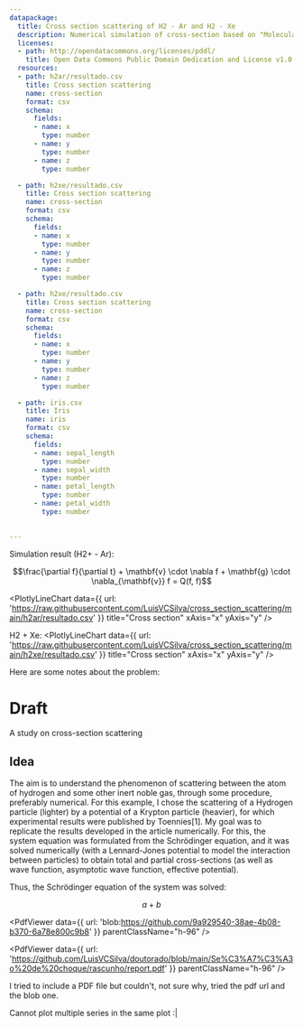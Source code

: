 ```yaml
---
datapackage:
  title: Cross section scattering of H2 - Ar and H2 - Xe
  description: Numerical simulation of cross-section based on "Molecular beam scattering studies of orbiting resonances and the determination of van der Waals potentials for H–Ne, Ar, Kr, and Xe and for H2–Ar, Kr, and Xe"
  licenses:
  - path: http://opendatacommons.org/licenses/pddl/
    title: Open Data Commons Public Domain Dedication and License v1.0
  resources:
  - path: h2ar/resultado.csv
    title: Cross section scattering
    name: cross-section
    format: csv
    schema:
      fields:
      - name: x
        type: number
      - name: y
        type: number
      - name: z
        type: number

  - path: h2xe/resultado.csv
    title: Cross section scattering
    name: cross-section
    format: csv
    schema:
      fields:
      - name: x
        type: number
      - name: y
        type: number
      - name: z
        type: number

  - path: h2xe/resultado.csv
    title: Cross section scattering
    name: cross-section
    format: csv
    schema:
      fields:
      - name: x
        type: number
      - name: y
        type: number
      - name: z
        type: number

  - path: iris.csv
    title: Iris
    name: iris
    format: csv
    schema:
      fields:
      - name: sepal_length
        type: number
      - name: sepal_width
        type: number
      - name: petal_length
        type: number
      - name: petal_width
        type: number

                                                                                                                                                                                                                                                                                                
---
```


Simulation result (H2+ - Ar):

$$\frac{\partial f}{\partial t} + \mathbf{v} \cdot \nabla f + \mathbf{g} \cdot \nabla_{\mathbf{v}} f = Q(f, f)$$

<PlotlyLineChart
  data={{
    url: 'https://raw.githubusercontent.com/LuisVCSilva/cross_section_scattering/main/h2ar/resultado.csv'
  }}
  title="Cross section"
  xAxis="x"
  yAxis="y"
/>


H2 + Xe:
<PlotlyLineChart
  data={{
    url: 'https://raw.githubusercontent.com/LuisVCSilva/cross_section_scattering/main/h2xe/resultado.csv'
  }}
  title="Cross section"
  xAxis="x"
  yAxis="y"
/>

Here are some notes about the problem:


# Draft


A study on cross-section scattering

## Idea

The aim is to understand the phenomenon of scattering between the atom of hydrogen and some other inert noble gas, through some procedure, preferably numerical. For this example, I chose the scattering of a Hydrogen particle (lighter) by a potential of a Krypton particle (heavier), for which experimental results were published by Toennies[1]. My goal was to replicate the results developed in the article numerically. For this, the system equation was formulated from the Schrödinger equation, and it was solved numerically (with a Lennard-Jones potential to model the interaction between particles) to obtain total and partial cross-sections (as well as wave function, asymptotic wave function, effective potential).

Thus, the Schrödinger equation of the system was solved:

$$
a+b
$$



<PdfViewer
  data={{
    url: 'blob:https://github.com/9a929540-38ae-4b08-b370-6a78e800c9b8'
  }}
  parentClassName="h-96"
/>



<PdfViewer
  data={{
    url: 'https://github.com/LuisVCSilva/doutorado/blob/main/Se%C3%A7%C3%A3o%20de%20choque/rascunho/report.pdf'
  }}
  parentClassName="h-96"
/>

I tried to include a PDF file but couldn't, not sure why, tried the pdf url and the blob one.

Cannot plot multiple series in the same plot :|


